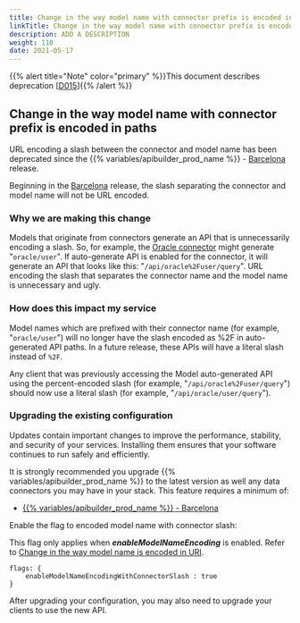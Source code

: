 ```yaml
---
title: Change in the way model name with connector prefix is encoded in paths
linkTitle: Change in the way model name with connector prefix is encoded in paths
description: ADD A DESCRIPTION
weight: 110
date: 2021-05-17
---
```


{{% alert title="Note" color="primary" %}}This document describes deprecation \[[D015](/docs/deprecations/#D015)\]{{% /alert %}}

## Change in the way model name with connector prefix is encoded in paths

URL encoding a slash between the connector and model name has been deprecated since the {{% variables/apibuilder_prod_name %}} - [Barcelona](/docs/release_notes/standalone_-_27_september_2019/) release.

Beginning in the [Barcelona](/docs/release_notes/standalone_-_27_september_2019/) release, the slash separating the connector and model name will not be URL encoded.

### Why we are making this change

Models that originate from connectors generate an API that is unnecessarily encoding a slash. So, for example, the [Oracle connector](https://www.npmjs.com/package/@axway/api-builder-plugin-dc-oracle) might generate "`oracle/user`". If auto-generate API is enabled for the connector, it will generate an API that looks like this: "`/api/oracle%2Fuser/query`". URL encoding the slash that separates the connector name and the model name is unnecessary and ugly.

### How does this impact my service

Model names which are prefixed with their connector name (for example, "`oracle/user`") will no longer have the slash encoded as %2F in auto-generated API paths. In a future release, these APIs will have a literal slash instead of `%2F`.

Any client that was previously accessing the Model auto-generated API using the percent-encoded slash (for example, "`/api/oracle%2Fuser/query`") should now use a literal slash (for example, "`/api/oracle/user/query`").

### Upgrading the existing configuration

Updates contain important changes to improve the performance, stability, and security of your services. Installing them ensures that your software continues to run safely and efficiently.

It is strongly recommended you upgrade {{% variables/apibuilder_prod_name %}} to the latest version as well any data connectors you may have in your stack. This feature requires a minimum of:

* [{{% variables/apibuilder_prod_name %}} - Barcelona](/docs/release_notes/standalone_-_27_september_2019/)

Enable the flag to encoded model name with connector slash:

This flag only applies when _**enableModelNameEncoding**_ is enabled. Refer to [Change in the way model name is encoded in URI](/docs/deprecations/change_in_the_way_model_name_is_encoded_in_uri/).

```
flags: {
    enableModelNameEncodingWithConnectorSlash : true
}
```

After upgrading your configuration, you may also need to upgrade your clients to use the new API.
